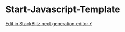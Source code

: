 # Start-Javascript-Template

[Edit in StackBlitz next generation editor ⚡️](https://stackblitz.com/~/github.com/Lazy-CSharp-Coder/Start-Javascript-Template)